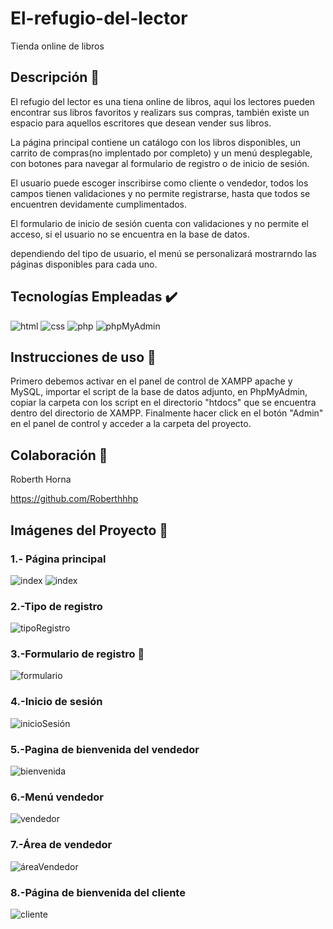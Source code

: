 # El-refugio-del-lector
Tienda online de libros 

## Descripción 📝

El refugio del lector es una tiena online de libros, aqui los lectores pueden encontrar sus libros favoritos y realizars sus compras, también existe un espacio para aquellos escritores que desean vender sus libros.

La página principal contiene un catálogo con los libros disponibles, un carrito de compras(no implentado por completo) y un menú desplegable, con botones para navegar al formulario de registro o de inicio de sesión.

El usuario puede escoger inscribirse como cliente o vendedor, todos los campos tienen validaciones y no permite registrarse, hasta que todos se encuentren devidamente cumplimentados.

El formulario de inicio de sesión cuenta con validaciones y no permite el acceso, si el usuario no se encuentra en la base de datos.

dependiendo del tipo de usuario, el menú se personalizará mostrarndo las páginas disponibles para cada uno.

## Tecnologías Empleadas ✔️
![html](https://img.shields.io/badge/HTML-red)
![css](https://img.shields.io/badge/CSS-blue)
![php](https://img.shields.io/badge/php-violet)
![phpMyAdmin](https://img.shields.io/badge/phpMyAdmin-orange)


## Instrucciones de uso 📖

Primero debemos activar en el panel de control de XAMPP apache y MySQL, importar el script de la base de datos adjunto, en PhpMyAdmin, copiar la carpeta con los script en el directorio "htdocs" que se encuentra dentro del directorio de XAMPP. Finalmente hacer click en el botón "Admin" en el panel de control y acceder a la carpeta del proyecto.

## Colaboración 🤝
Roberth Horna

https://github.com/Roberthhhp

## Imágenes del Proyecto 📸

### 1.- Página principal
![index](https://github.com/AngelyVS/El-refugio-del-lector/blob/3f2e07b39eaef021e53cf10010d626a5bb944064/im%C3%A1genes/capTl1.png)
![index](https://github.com/AngelyVS/El-refugio-del-lector/blob/3f2e07b39eaef021e53cf10010d626a5bb944064/im%C3%A1genes/capTl1.1.png)

### 2.-Tipo de registro
![tipoRegistro](https://github.com/AngelyVS/El-refugio-del-lector/blob/3f2e07b39eaef021e53cf10010d626a5bb944064/im%C3%A1genes/capTl3.png)

### 3.-Formulario de registro 📜
![formulario](https://github.com/AngelyVS/El-refugio-del-lector/blob/3f2e07b39eaef021e53cf10010d626a5bb944064/im%C3%A1genes/capTl4.png)

### 4.-Inicio de sesión
![inicioSesión](https://github.com/AngelyVS/El-refugio-del-lector/blob/3f2e07b39eaef021e53cf10010d626a5bb944064/im%C3%A1genes/capTl5.png)

### 5.-Pagina de bienvenida del vendedor
![bienvenida](https://github.com/AngelyVS/El-refugio-del-lector/blob/3f2e07b39eaef021e53cf10010d626a5bb944064/im%C3%A1genes/capTl6.png)

### 6.-Menú vendedor 
![vendedor](https://github.com/AngelyVS/El-refugio-del-lector/blob/3f2e07b39eaef021e53cf10010d626a5bb944064/im%C3%A1genes/capTl7.png)

### 7.-Área de vendedor
![áreaVendedor](https://github.com/AngelyVS/El-refugio-del-lector/blob/3f2e07b39eaef021e53cf10010d626a5bb944064/im%C3%A1genes/capTl8.png)

### 8.-Página de bienvenida del cliente
![cliente](https://github.com/AngelyVS/El-refugio-del-lector/blob/3f2e07b39eaef021e53cf10010d626a5bb944064/im%C3%A1genes/capTl9.png)
